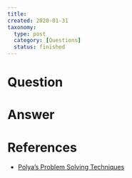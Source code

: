 ```yaml
---
title:
created: 2020-01-31
taxonomy:
  type: post
  category: [Questions]
  status: finished
---
```


# Question


# Answer

# References
* [Polya’s Problem Solving Techniques](https://math.berkeley.edu/~gmelvin/polya.pdf)
